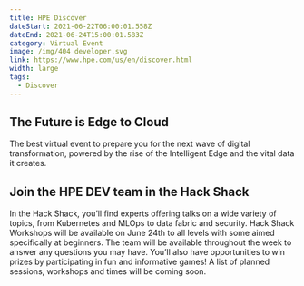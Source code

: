 ```yaml
---
title: HPE Discover
dateStart: 2021-06-22T06:00:01.558Z
dateEnd: 2021-06-24T15:00:01.583Z
category: Virtual Event
image: /img/404 developer.svg
link: https://www.hpe.com/us/en/discover.html
width: large
tags:
  - Discover
---
```

## The Future is Edge to Cloud
The best virtual event to prepare you for the next wave of digital transformation, powered by the rise of the Intelligent Edge and the vital data it creates.

## Join the HPE DEV team in the Hack Shack 
In the Hack Shack, you’ll find experts offering talks on a wide variety of topics, from Kubernetes and MLOps to data fabric and security. Hack Shack Workshops will be available on June 24th to all levels with some aimed specifically at beginners. The team will be available throughout the week to answer any questions you may have. You’ll also have opportunities to win prizes by participating in fun and informative games!  A list of planned sessions, workshops and times will be coming soon.


